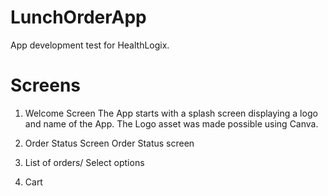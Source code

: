 # LunchOrderApp
App development test for HealthLogix.

# Screens
1. Welcome Screen
The App starts with a splash screen displaying a logo and name of the App. The Logo asset was made possible using Canva.

2. Order Status Screen
Order Status screen

3. List of orders/ Select options
4. Cart


